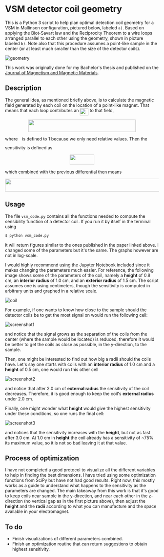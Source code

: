 # VSM detector coil geometry
This is a Python 3 script to help plan optimal detection coil geometry for a VSM in Mallinson configuration, pictured below, labeled `a)`. Based on applying the Biot-Savart law and the Reciprocity Theorem to a wire loops arranged parallel to each other using the geometry, shown in picture labeled `b)`. Note also that this procedure assumes a point-like sample in the center (or at least much smaller than the size of the detector coils).

![geometry](https://user-images.githubusercontent.com/13749006/63816566-b7abff00-c906-11e9-9daf-6c8bb425ab18.png)

This work was originally done for my Bachelor's thesis and published on the [Journal of Magnetism and Magnetic Materials](https://doi.org/10.1016/j.jmmm.2018.01.088).

## Description

The general idea, as mentioned briefly above, is to calculate the magnetic field generated by each coil on the location of a point-like magnet. That means that each loop contributes an <img src="/tex/1cc01b7c3710dd53104fbd068b623373.svg?invert_in_darkmode&sanitize=true" align=middle width=28.10422229999999pt height=22.831056599999986pt/> to that field,

<p align="center"><img src="/tex/1fb7de419e0fea55af5d07b96979523a.svg?invert_in_darkmode&sanitize=true" align=middle width=352.63255005pt height=40.18177185pt/></p>

where <img src="/tex/af8cbf3700acbe59b554eb1aab81ded1.svg?invert_in_darkmode&sanitize=true" align=middle width=6.720369149999996pt height=28.670654099999997pt/> is defined to 1 because we only need relative values. Then the sensitivity is defined as

<p align="center"><img src="/tex/a4c13a771723fc1bc7caeaf214621856.svg?invert_in_darkmode&sanitize=true" align=middle width=80.6435487pt height=33.81208709999999pt/></p>

which combined with the previous differential then means

<p align="center"><img src="/tex/4856a0d0513fd10da787298f5d05c9fe.svg?invert_in_darkmode&sanitize=true" align=middle width=847.1204544pt height=42.060430499999995pt/></p>

## Usage

The file `vsm_code.py` contains all the functions needed to compute the sensibility function of a detector coil. If you run it by itself in the terminal using
```bash
$ python vsm_code.py
```
it will return figures similar to the ones published in the paper linked above. I changed some of the parameters but it's the same. The graphs however are not in log-scale.

I would highly recommend using the Jupyter Notebook included since it makes changing the parameters much easier. For reference, the following image shows some of the parameters of the coil, namely a __height__ of 0.8 cm, an __interior radius__ of 1.0 cm, and an __exterior radius__ of 1.5 cm. The script assumes one is using centimeters, though the sensitivity is computed in arbitrary units and graphed in a relative scale.

![coil](https://user-images.githubusercontent.com/13749006/63824965-e934c280-c926-11e9-90ff-232e5c1a8df3.png)


For example, if one wants to know how close to the sample should the detector coils be to get the most signal on would run the following cell:

![screenshot1](https://user-images.githubusercontent.com/13749006/63825273-2a79a200-c928-11e9-830b-b02207a49c13.png)

and notice that the signal grows as the separation of the coils from the center (where the sample would be located) is reduced, therefore it would be better to get the coils as close as possible, in the y-direction, to the sample.

Then, one might be interested to find out how big a radii should the coils have. Let's say one starts with coils with an __interior radius__ of 1.0 cm and a __height__ of 0.5 cm, one would run this other cell

![screenshot2](https://user-images.githubusercontent.com/13749006/63825310-4bda8e00-c928-11e9-8506-02fc0c1aee3e.png)

and notice that after 2.0 cm of __external radius__ the sensitivity of the coil decreases. Therefore, it is good enough to keep the coil's __external radius__ under 2.0 cm.

Finally, one might wonder what __height__ would give the highest sensitivity under these conditions, so one runs the final cell:

![screenshot3](https://user-images.githubusercontent.com/13749006/63825414-b68bc980-c928-11e9-9162-6a8d3bbd10d4.png)

and notices that the sensitivity increases with the __height__, but not as fast after 3.0 cm. At 1.0 cm in __height__ the coil already has a sensitivity of ~75% its maximum value, so it is not so bad leaving it at that value.

## Process of optimization
I have not completed a good protocol to visualize all the different variables to help in finding the best dimensions. I have tried using some optimization functions from SciPy but have not had good results. Right now, this mostly works as a guide to understand what happens to the sensitivity as the parameters are changed. The main takeaway from this work is that it's good to keep coils near sample in the y-direction, and near each other in the z-direction (no vertical gap as in the first picture above), then adjust the __height__ and the __radii__ according to what you can manufacture and the space available in your electromagnet.

## To do
* Finish visualizations of different parameters combined.
* Finish an optimization routine that can return suggestions to obtain highest sensitivity.
